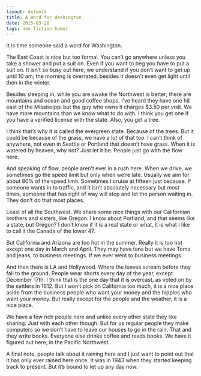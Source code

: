 ```yaml
---
layout: default
title: A Word for Washington
date: 2015-03-20
tags: non-fiction humor
---
```

It is time someone said a word for Washington.

The East Coast is nice but too formal. You can’t go anywhere unless you take a shower and put a suit on. Even if you want to beg you have to put a suit on. It isn’t so busy out here, we understand if you don’t want to get up until 10 am; the morning is overrated, besides it doesn’t even get light until then in the winter.

Besides sleeping in, while you are awake the Northwest is better; there are mountains and ocean and good coffee shops. I’ve heard they have one hill east of the Mississippi but the guy who owns it charges $3.50 per visit. We have more mountains than we know what to do with. I think you get one if you have a verified license with the state. Also, you get a tree.

I think that’s why it is called the evergreen state. Because of the trees. But it could be because of the grass, we have a lot of that too. I can’t think of anywhere, not even in Seattle or Portland that doesn’t have grass. When it is watered by heaven, why not? Just let it be. People just go with the flow here.

And speaking of flow, people aren’t ever in a rush here. When we drive, we sometimes go the speed limit but only when we’re late. Usually we aim for about 80% of the speed limit. Sometimes I cruise at fifteen just because. If someone wants in to traffic, and it isn’t absolutely necessary but most times, someone that has right of way will stop and let the person waiting in. They don’t do that most places.

Least of all the Southwest. We share some nice things with our Californian brothers and sisters, like Oregon. I know about Portland, and that seems like a state, but Oregon? I don’t know if it is a real state or what, it is what I like to call it the Canada of the lower 47.

But California and Arizona are too hot in the summer. Really it is too hot except one day in March and April. They may have tans but we have Toms and jeans, to business meetings. If we ever went to business meetings.

And then there is LA and Hollywood. Where the leaves scream before they fall to the ground. People wear shorts every day of the year, except December 17th. I think that is the one day that it is overcast, as voted on by the settlers in 1612. But I won’t pick on California too much, it is a nice place aside from the business people who want your money and the hippies who want your money. But really except for the people and the weather, it is a nice place.

We have a few rich people here and unlike every other state they like sharing. Just with each other though. But for us regular people they make computers so we don’t have to leave our houses to go in the rain. That and they write books. Everyone else drinks coffee and reads books. We have it figured out here, in the Pacific Northwest.

A final note, people talk about it raining here and I just want to point out that it has only ever rained here once. It was in 1943 when they started keeping track to present. But it’s bound to let up any day now.
